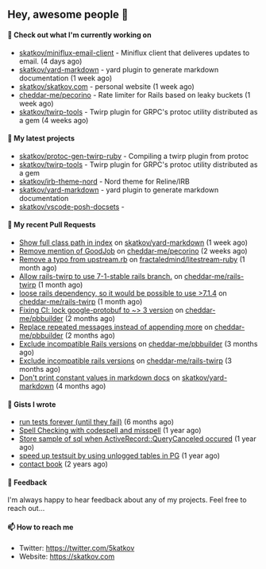## Hey, awesome people 👋

#### 👷 Check out what I'm currently working on
 
- [skatkov/miniflux-email-client](https://github.com/skatkov/miniflux-email-client) - Miniflux client that deliveres updates to email. (4 days ago) 
- [skatkov/yard-markdown](https://github.com/skatkov/yard-markdown) - yard plugin to generate markdown documentation (1 week ago) 
- [skatkov/skatkov.com](https://github.com/skatkov/skatkov.com) - personal website (1 week ago) 
- [cheddar-me/pecorino](https://github.com/cheddar-me/pecorino) - Rate limiter for Rails based on leaky buckets (1 week ago) 
- [skatkov/twirp-tools](https://github.com/skatkov/twirp-tools) - Twirp plugin for GRPC&#39;s protoc utility distributed as a gem (4 weeks ago)

#### 🌱 My latest projects
 
- [skatkov/protoc-gen-twirp-ruby](https://github.com/skatkov/protoc-gen-twirp-ruby) - Compiling a twirp plugin from protoc 
- [skatkov/twirp-tools](https://github.com/skatkov/twirp-tools) - Twirp plugin for GRPC&#39;s protoc utility distributed as a gem 
- [skatkov/irb-theme-nord](https://github.com/skatkov/irb-theme-nord) - Nord theme for Reline/IRB 
- [skatkov/yard-markdown](https://github.com/skatkov/yard-markdown) - yard plugin to generate markdown documentation 
- [skatkov/vscode-posh-docsets](https://github.com/skatkov/vscode-posh-docsets) - 


#### 🔨 My recent Pull Requests
 
- [Show full class path in index](https://github.com/skatkov/yard-markdown/pull/15) on [skatkov/yard-markdown](https://github.com/skatkov/yard-markdown) (1 week ago) 
- [Remove mention of GoodJob](https://github.com/cheddar-me/pecorino/pull/21) on [cheddar-me/pecorino](https://github.com/cheddar-me/pecorino) (2 weeks ago) 
- [Remove a typo from upstream.rb](https://github.com/fractaledmind/litestream-ruby/pull/21) on [fractaledmind/litestream-ruby](https://github.com/fractaledmind/litestream-ruby) (1 month ago) 
- [Allow rails-twirp to use 7-1-stable rails branch.](https://github.com/cheddar-me/rails-twirp/pull/44) on [cheddar-me/rails-twirp](https://github.com/cheddar-me/rails-twirp) (1 month ago) 
- [loose rails dependency, so it would be possible to use &gt;7.1.4](https://github.com/cheddar-me/rails-twirp/pull/43) on [cheddar-me/rails-twirp](https://github.com/cheddar-me/rails-twirp) (1 month ago) 
- [Fixing CI: lock google-protobuf to ~&gt; 3 version](https://github.com/cheddar-me/pbbuilder/pull/56) on [cheddar-me/pbbuilder](https://github.com/cheddar-me/pbbuilder) (2 months ago) 
- [Replace repeated messages instead of appending more](https://github.com/cheddar-me/pbbuilder/pull/55) on [cheddar-me/pbbuilder](https://github.com/cheddar-me/pbbuilder) (2 months ago) 
- [Exclude incompatible Rails versions](https://github.com/cheddar-me/pbbuilder/pull/54) on [cheddar-me/pbbuilder](https://github.com/cheddar-me/pbbuilder) (3 months ago) 
- [Exclude incompatible rails versions](https://github.com/cheddar-me/rails-twirp/pull/41) on [cheddar-me/rails-twirp](https://github.com/cheddar-me/rails-twirp) (3 months ago) 
- [Don&#39;t print constant values in markdown docs](https://github.com/skatkov/yard-markdown/pull/10) on [skatkov/yard-markdown](https://github.com/skatkov/yard-markdown) (4 months ago)

#### 📓 Gists I wrote
 
- [run tests forever (until they fail)](https://gist.github.com/12617ad1fe45a1fc76bcac05e922868c) (6 months ago) 
- [Spell Checking with codespell and misspell](https://gist.github.com/abf49d80e98ac42b3cac397c9efc383f) (1 year ago) 
- [Store sample of sql when ActiveRecord::QueryCanceled occured](https://gist.github.com/17d1f53d38ea90c4a4c678197e682173) (1 year ago) 
- [speed up testsuit by using unlogged tables in PG](https://gist.github.com/e482617b2a1f9635738a0b66ec0cb327) (1 year ago) 
- [contact book](https://gist.github.com/18f317a0affb0fa7ee0e74511c340422) (2 years ago)

#### 💬 Feedback
I'm always happy to hear feedback about any of my projects. Feel free to reach out...

#### 📫 How to reach me

- Twitter: https://twitter.com/5katkov 
- Website: https://skatkov.com
